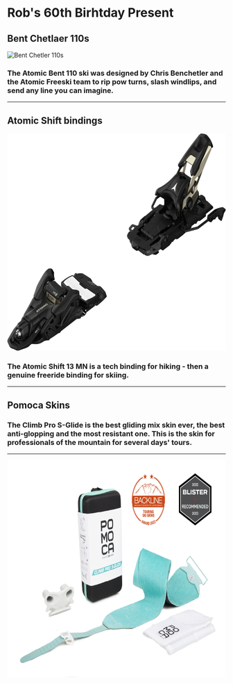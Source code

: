 # Rob's 60th Birhtday Present

## Bent Chetlaer 110s

<img src="assets/bent110.png" alt="Bent Chetler 110s" height="500" />

### The Atomic Bent 110 ski was designed by Chris Benchetler and the Atomic Freeski team to rip pow turns, slash windlips, and send any line you can imagine.

---

## Atomic Shift bindings

<img src="assets/shift.jpeg" alt="Bent Chetler 110s" height="500" />

### The Atomic Shift 13 MN is a tech binding for hiking - then a genuine freeride binding for skiing.

---

## Pomoca Skins

### The Climb Pro S-Glide is the best gliding mix skin ever, the best anti-glopping and the most resistant one. This is the skin for professionals of the mountain for several days' tours.

---

<img src="assets/pomoca.png" alt="Bent Chetler 110s" height="500" />
